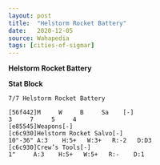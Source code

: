 ```yaml
---
layout: post
title:  "Helstorm Rocket Battery"
date:   2020-12-05
source: Wahapedia
tags: [cities-of-sigmar]
---
```


**Helstorm Rocket Battery**

**Stat Block**
```
7/7 Helstorm Rocket Battery
```

```
[56f442]M     W     B     Sa    [-]
3     7     5     4     
[e85545]Weapons[-]
[c6c930]Helstorm Rocket Salvo[-]
10"-36" A:3    H:5+   W:3+   R:-2   D:D3  
[c6c930]Crew’s Tools[-]
1"     A:3    H:5+   W:5+   R:-    D:1   
```


